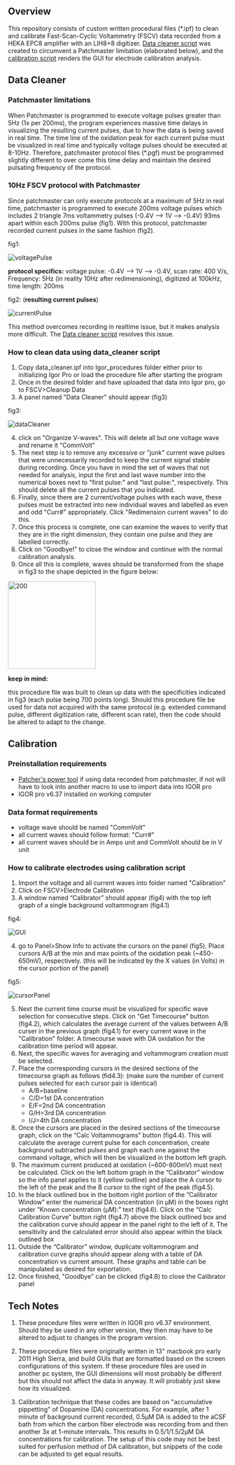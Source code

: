## Overview

This repository consists of custom written procedural files (*.ipf) to clean and calibrate Fast-Scan-Cyclic Voltammetry (FSCV) data recorded from a HEKA EPC8 amplifier with an LIH8+8 digitizer. [Data cleaner script](https://github.com/gdq12/ElectroChemical_FSCV_Analysis_IgorProv6.37/blob/master/data_cleaner.ipf) was created to circumvent a Patchmaster limitation (elaborated below), and the [calibration script](https://github.com/gdq12/ElectroChemical_FSCV_Analysis_IgorProv6.37/blob/master/calibration.ipf) renders the GUI for electrode calibration analysis.

## Data Cleaner

### Patchmaster limitations

When Patchmaster is programmed to execute voltage pulses greater than 5Hz (1x per 200ms), the program experiences massive time delays in visualizing the resulting current pulses, due to how the data is being saved in real time. The time line of the oxidation peak for each current pulse must be visualized in real time and typically voltage pulses should be executed at 8-10Hz. Therefore, patchmaster protocol files (*.pgf) must be programmed slightly different to over come this time delay and maintain the desired pulsating frequency of the protocol.

### 10Hz FSCV protocol with Patchmaster

Since patchmaster can only execute protocols at a maximum of 5Hz in real time, patchmaster is programmed to execute 200ms voltage pulses which includes 2 triangle 7ms voltammetry pulses (-0.4V --> 1V --> -0.4V) 93ms apart within each 200ms pulse (fig1). With this protocol, patchmaster recorded current pulses in the same fashion (fig2).

fig1:

![voltagePulse](images/voltagePulse.png)

**protocol specifics:** voltage pulse: -0.4V --> 1V --> -0.4V, scan rate: 400 V/s, Frequency: 5Hz (in reality 10Hz after redimensioning), digitized at 100kHz, time length: 200ms

fig2: (**resulting current pulses**)

![currentPulse](images/currentPulse.png)

This method overcomes recording in realtime issue, but it makes analysis more difficult. The [Data cleaner script](https://github.com/gdq12/ElectroChemical_FSCV_Analysis_IgorProv6.37/blob/master/data_cleaner.ipf) resolves this issue.

### How to clean data using data_cleaner script

1) Copy data_cleaner.ipf into Igor_procedures folder either prior to initializing Igor Pro or load the procedure file after starting the program
2) Once in the desired folder and have uploaded that data into Igor pro, go to FSCV>Cleanup Data
3) A panel named "Data Cleaner" should appear (fig3)

fig3:

![dataCleaner](images/dataCleanerPanel.png)

4) click on "Organize V-waves". This will delete all but one voltage wave and rename it "CommVolt"
5) The next step is to remove any excessive or "junk" current wave pulses that were unnecessarily recorded to keep the current signal stable during recording. Once you have in mind the set of waves that not needed for analysis, input the first and last wave number into the numerical boxes next to "first pulse:" and "last pulse:", respectively. This should delete all the current pulses that you indicated.
6) Finally, since there are 2 current/voltage pulses with each wave, these pulses must be extracted into new individual waves and labelled as even and odd "Curr#" appropriately. Click "Redimension current waves" to do this.
7) Once this process is complete, one can examine the waves to verify that they are in the right dimension, they contain one pulse and they are labelled correctly.
8) Click on "Goodbye!" to close the window and continue with the normal calibration analysis.
9) Once all this is complete, waves should be transformed from the shape in fig3 to the shape depicted in the figure below:

<img src='images/wave_post_clean.png' alt=200 width=200>

**keep in mind:**

this procedure file was built to clean up data with the specificities indicated in fig3 (each pulse being 700 points long). Should this procedure file be used for data not acquired with the same protocol (e.g. extended command pulse, different digitization rate, different scan rate), then the code should be altered to adapt to the change.

## Calibration

### Preinstallation requirements

- [Patcher's power tool](http://www3.mpibpc.mpg.de/groups/neher/index.php?page=aboutppt) if using data recorded from patchmaster, if not will have to look into another macro to use to import data into IGOR pro
- IGOR pro v6.37 installed on working computer

### Data format requirements

- voltage wave should be named "CommVolt"
- all current waves should follow format: "Curr#"
- all current waves should be in Amps unit and CommVolt should be in V unit

### How to calibrate electrodes using calibration script

1) Import the voltage and all current waves into folder named "Calibration"
2) Click on FSCV>Electrode Calibration
3) A window named “Calibrator” should appear (fig4) with the top left graph of a single background voltammogram (fig4.1)

fig4:

![GUI](images/voltammetryGUI.png)

4) go to Panel>Show Info to activate the cursors on the panel (fig5). Place cursors A/B at the min and max points of the oxidation peak (~450-650mV), respectively. (this will be indicated by the X values (in Volts) in the cursor portion of the panel)

fig5:

![cursorPanel](images/cursorPanel.png)

5) Next the current time course must be visualized for specific wave selection for consecutive steps. Click on “Get Timecourse” button (fig4.2), which calculates the average current of the values between A/B curser in the previous graph (fig4.1) for every current wave in the "Calibration" folder. A timecourse wave with DA oxidation for the calibration time period will appear.
6) Next, the specific waves for averaging and voltammogram creation must be selected.  
7) Place the corresponding cursors in the desired sections of the timecourse graph as follows (fid4.3): (make sure the number of current pulses selected for each cursor pair is identical)
   - A/B=baseline
   - C/D=1st DA concentration
   - E/F=2nd DA concentration
   - G/H=3rd DA concentration
   - I/J=4th DA concentration
8) Once the cursors are placed in the desired sections of the timecourse graph, click on the “Calc Voltammograms” button (fig4.4). This will calculate the average current pulse for each concentration, create background subtracted pulses and graph each one against the command voltage, which will then be visualized in the bottom left graph.
9) The maximum current produced at oxidation (~600-800mV) must next be calculated. Click on the left bottom graph in the “Calibrator” window so the info panel applies to it (yellow outline) and place the A cursor to the left of the peak and the B cursor to the right of the peak (fig4.5).
10) In the black outlined box in the bottom right portion of the “Calibrator Window” enter the numerical DA concentration (in µM) in the boxes right under “Known concentration (µM):” text (fig4.6). Click on the “Calc Calibration Curve” button right (fig4.7) above the black outlined box and the calibration curve should appear in the panel right to the left of it. The sensitivity and the calculated error should also appear within the black outlined box
11) Outside the “Calibrator” window, duplicate voltammogram and calibration curve graphs should appear along with a table of DA concentration vs current amount. These graphs and table can be manipulated as desired for exportation.
12) Once finished, "Goodbye" can be clicked (fig4.8) to close the Calibrator panel

## Tech Notes

1. These procedure files were written in IGOR pro v6.37 environment. Should they be used in any other version, they then may have to be altered to adjust to changes in the program version.

2. These procedure files were originally written in 13" macbook pro early 2011 High Sierra, and build GUIs that are formatted based on the screen configurations of this system. If these procedure files are used in another pc system, the GUI dimensions will most probably be different but this should not affect the data in anyway. It will probably just skew how its visualized.

3. Calibration technique that these codes are based on "accumulative pippetting" of Dopamine (DA) concentrations. For example, after 1 minute of background current recorded, 0.5µM DA is added to the aCSF bath from which the carbon fiber electrode was recording from and then another 3x at 1-minute intervals. This results in 0.5/1/1.5/2µM DA concentrations for calibration. The setup of this code may not be best suited for perfusion method of DA calibration, but snippets of the code can be adjusted to get equal results.  
